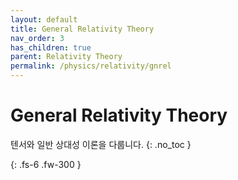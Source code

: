 ```yaml
---
layout: default
title: General Relativity Theory
nav_order: 3
has_children: true
parent: Relativity Theory
permalink: /physics/relativity/gnrel
---
```


# General Relativity Theory
텐서와 일반 상대성 이론을 다룹니다.
{: .no_toc }


{: .fs-6 .fw-300 }
